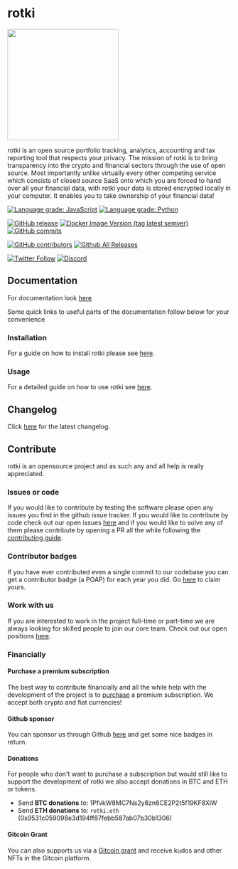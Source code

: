 # rotki

<img src="https://raw.githubusercontent.com/rotkehlchenio/rotkehlchen/develop/frontend/app/src/assets/images/rotkehlchen_no_text.png" width="250">

rotki is an open source portfolio tracking, analytics, accounting and tax reporting tool that respects your privacy.  The mission of rotki is to bring transparency into the crypto and financial sectors through the use of open source. Most importantly unlike virtually every other competing service which consists of closed source SaaS onto which you are forced to hand over all your financial data, with rotki your data is stored encrypted locally in your computer. It enables you to take ownership of your financial data!

[![Language grade: JavaScript](https://img.shields.io/lgtm/grade/javascript/g/rotki/rotki.svg?logo=lgtm&logoWidth=18)](https://lgtm.com/projects/g/rotki/rotki/context:javascript)
[![Language grade: Python](https://img.shields.io/lgtm/grade/python/g/rotki/rotki.svg?logo=lgtm&logoWidth=18)](https://lgtm.com/projects/g/rotki/rotki/context:python)

[![GitHub release](https://img.shields.io/github/release/rotki/rotki.svg)](https://GitHub.com/rotki/rotki/releases/)
[![Docker Image Version (tag latest semver)](https://img.shields.io/docker/v/rotki/rotki/latest?label=Docker)](https://hub.docker.com/layers/rotki/rotki/dev/images/sha256-acbd52985ccea0fb42820a655d994312d322a0895ee5777733582b017a89f3b0?context=explore)
[![GitHub commits](https://img.shields.io/github/commits-since/rotki/rotki/latest.svg)](https://GitHub.com/rotki/rotki/commit/)

[![GitHub contributors](https://img.shields.io/github/contributors/rotki/rotki.svg?style=flat)](https://github.com/rotki/rotki/graphs/contributors)
[![Github All Releases](https://img.shields.io/github/downloads/rotki/rotki/total.svg)](https://GitHub.com/rotki/rotki/releases/)

[![Twitter Follow](https://img.shields.io/twitter/follow/rotkiapp.svg?style=social)](https://twitter.com/rotkiapp)
[![Discord](https://img.shields.io/discord/657906918408585217.svg?label=&logo=discord&logoColor=ffffff&color=7389D8&labelColor=6A7EC2)](https://discord.gg/aGCxHG7)


## Documentation

For documentation look [here](https://rotki.readthedocs.io/en/latest/)

Some quick links to useful parts of the documentation follow below for your convenience

### Installation

For a guide on how to install rotki please see [here](https://rotki.readthedocs.io/en/latest/installation_guide.html#introduction).


### Usage

For a detailed guide on how to use rotki see [here](https://rotki.readthedocs.io/en/latest/usage_guide.html).

## Changelog

Click [here](https://rotki.readthedocs.io/en/latest/changelog.html) for the latest changelog.


## Contribute

rotki is an opensource project and as such any and all help is really appreciated.

### Issues or code

If you would like to contribute by testing the software please open any issues you find in the github issue tracker. If you would like to contribute by code check out our open issues [here](https://github.com/rotki/rotki/issues) and if you would like to solve any of them please contribute by opening a PR all the while following the [contributing guide](https://rotki.readthedocs.io/en/latest/contribute.html).

### Contributor badges

If you have ever contributed even a single commit to our codebase you can get a contributor badge (a POAP) for each year you did. Go [here](https://www.gitpoap.io/rp/62) to claim yours.

### Work with us

If you are interested to work in the project full-time or part-time we are always looking for skilled people to join our core team. Check out our open positions [here](https://rotki.com/jobs/).

### Financially


#### Purchase a premium subscription

The best way to contribute financially and all the while help with the development of the project is to [purchase](https://rotki.com/products/) a premium subscription. We accept both crypto and fiat currencies!

#### Github sponsor

You can sponsor us through Github [here](https://github.com/sponsors/rotki/) and get some nice badges in return.

#### Donations

For people who don't want to purchase a subscription but would still like to support the development of rotki we also accept donations in BTC and ETH or tokens.

 - Send **BTC donations** to: 1PfvkW8MC7Ns2y8zn6CE2P2t5f19KF8XiW
 - Send **ETH donations** to: `rotki.eth` (0x9531c059098e3d194ff87febb587ab07b30b1306)

#### Gitcoin Grant

You can also supports us via a [Gitcoin grant](https://gitcoin.co/grants/149/rotki) and receive kudos and other NFTs in the Gitcoin platform.

